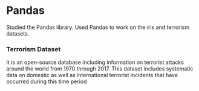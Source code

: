 # Pandas
Studied the Pandas library. Used Pandas to work on the iris and terrorism datasets.

### Terrorism Dataset

It is an open-source database including information on terrorist attacks around the world from 1970 through 2017. This dataset includes systematic data on domestic as well as international terrorist incidents that have occurred during this time period

